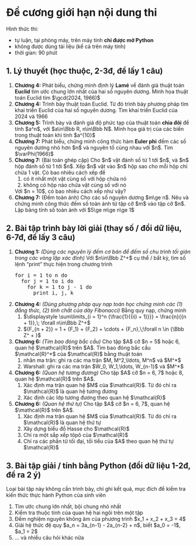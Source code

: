 # Đề cương giới hạn nội dung thi
Hình thức thi:
<ul>
  <li>tự luận, tại phòng máy, trên máy tính <b>chỉ được mở Python</b></li>
  <li>không được dùng tài liệu (kể cả trên máy tính)</li>
  <li>thời gian: 90 phút</li>
</ul>

## 1. Lý thuyết (học thuộc, 2-3đ, đề lấy 1 câu)
<ol>
  <li><b>Chương 4:</b> Phát biểu, chứng minh định lý <b>Lamé</b> về đánh giá thuật toán <b>Euclid</b> tìm ước chung lớn nhất của hai số nguyên dương. Minh họa thuật toán Euclid tìm $\gcd(2024, 1966)$</li>
  <li><b>Chương 4:</b> Trình bày thuật toán Euclid. Từ đó trình bày phương pháp tìm khai triển Euclid của hai số nguyên dương. Tìm khai triển Euclid của 2024 và 1966</li>
  <li><b>Chương 5:</b> Trình bày và đánh giá độ phức tạp của thuật toán <b>chia đôi</b> để tính $a^n$, với $a\in\Bbb R, n\in\Bbb N$. Minh họa giá trị của các biến trong thuật toán khi tính $a^{10}$</li>
  <li><b>Chương 7:</b> Phát biểu, chứng minh công thức hàm <b>Euler phi</b> đếm các số nguyên dương nhỏ hơn $n$ và nguyên tố cùng nhau với $n$. Tìm $\varPhi(1966)$</li>
  <li><b>Chương 7:</b> (Bài toán ghép cặp) Cho $n$ vật đánh số từ 1 tới $n$, và $n$ hộp đánh số từ 1 tới $n$. Xếp $n$ vật vào $n$ hộp sao cho mỗi hộp chỉ chứa 1 vật. Có bao nhiêu cách xếp để
    <ol>
      <li>có ít nhất một vật cùng số với hộp chứa nó</li>
      <li>không có hộp nào chứa vật cùng số với nó</li>
    </ol>
    Với $n = 10$, có bao nhiêu cách xếp như vậy?
  </li>
  <li><b>Chương 7:</b> (Đếm toàn ánh) Cho các số nguyên dương $m\ge n$. Nêu và chứng minh công thức đếm số toàn ánh từ tập cỡ $m$ vào tập cỡ $n$. Lập bảng tính số toàn ánh với $5\ge m\ge n\ge 1$</li>
  
</ol>

## 2. Bài tập trình bày lời giải (thay số / đổi dữ liệu, 6-7đ, đề lấy 3 câu)
<ol>
  <li><b>Chương 1:</b> <i>(Dùng các nguyên lý đếm cơ bản để đếm số chu trình tối giản trong các vòng lặp xác đinh)</i> Với $n\in\Bbb Z^+$ cụ thể / bất kỳ, tìm số  lệnh <q>print</q> thực hiện trong chương trình
<pre>
for i = 1 to n do
  for j = 1 to i do
    for k = 1 to j - 1 do
      print i, j, k
</pre>
  </li>
  <li><b>Chương 4:</b> <i>(Dùng phương pháp quy nạp toán học chứng minh các (1) đẳng thức, (2) tính chất của dãy Fibonacci)</i> Bằng quy nạp, chứng minh
    <ol>
      <li>$\displaystyle \sum\limits_{i = 1}^n {\frac{1}{{i(i + 1)}}}  = \frac{n}{{n + 1}},\; \forall n\in\Bbb Z^+$</li>
      <li>${F_{n + 2}} = 1 + {F_1} + {F_2} +  \cdots  + {F_n},\;\forall n \in {\Bbb Z^ + }$</li>
    </ol>
  </li>
  <li><b>Chương 6:</b> <i>(Tìm bao đóng bắc cầu)</i> Cho tập $A$ cỡ $n = 5$ hoặc 6, quan hệ $\mathcal{R}$ trên $A$. Tìm bao đóng bắc cầu $\mathcal{R}^*$ của $\mathcal{R}$ bằng thuật toán
    <ol>
      <li>nhân ma trận: ghi ra các ma trận $M, M^2,\ldots, M^n$ và $M^*$</li>
      <li>Warshall: ghi ra các ma trận $W_0, W_1,\ldots, W_{n-1}$ và $M^*$</li>
    </ol>
  </li>
  <li><b>Chương 6:</b> <i>(Quan hệ tương đương)</i> Cho tập $A$ cỡ $n = 6, 7$ hoặc 8, quan hệ $\mathcal{R}$ trên $A$.
    <ol>
      <li>Xác định ma trận quan hệ $M$ của $\mathcal{R}$. Từ đó chỉ ra $\mathcal{R}$ là quan hệ tương đương</li>
      <li>Xác định các lớp tương đương theo quan hệ $\mathcal{R}$</li>
    </ol>
  </li>
  <li><b>Chương 6:</b> <i>(Quan hệ thứ tự)</i> Cho tập $A$ cỡ $n = 6, 7$, quan hệ $\mathcal{R}$ trên $A$.
    <ol>
      <li>Xác định ma trận quan hệ $M$ của $\mathcal{R}$. Từ đó chỉ ra $\mathcal{R}$ là quan hệ thứ tự</li>
      <li>Xây dựng biểu đồ Hasse cho $\mathcal{R}$</li>
      <li>Chỉ ra một sắp xếp tôpô của $\mathcal{R}$</li>
      <li>Chỉ ra các phần tử tối đại, tối tiểu của $A$ theo quan hệ thứ tự $\mathcal{R}$</li>
    </ol>
  </li>

</ol>

## 3. Bài tập giải / tính bằng Python (đổi dữ liệu 1-2đ, đề ra 2 ý)
Loại bài tập này không cần trình bày, chỉ ghi kết quả, mục đích để kiểm tra kiến thức thực hành Python của sinh viên
<ol>
  <li>Tìm ước chung lớn nhất, bội chung nhỏ nhất</li>
  <li>Kiểm tra thuộc tính của quan hệ hai ngôi trên một tập</li>
  <li>Đếm nghiệm nguyên không âm của phương trình $x_1 + x_2 + x_3 = 4$</li>
  <li>Giải hệ thức đệ quy $a_n = 3a_{n-1} - 2a_{n-2} + n$, biết $a_0 = -1$, $a_1 = 2$</li>
  <li>... và nhiều câu hỏi khác nữa</li>
</ol>
